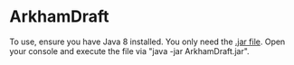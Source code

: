# ArkhamDraft
To use, ensure you have Java 8 installed. You only need the [.jar file](https://github.com/idlaviV/ArkhamDraft/raw/maven/ArkhamDraft.jar). Open your console and execute the file via "java -jar ArkhamDraft.jar".
